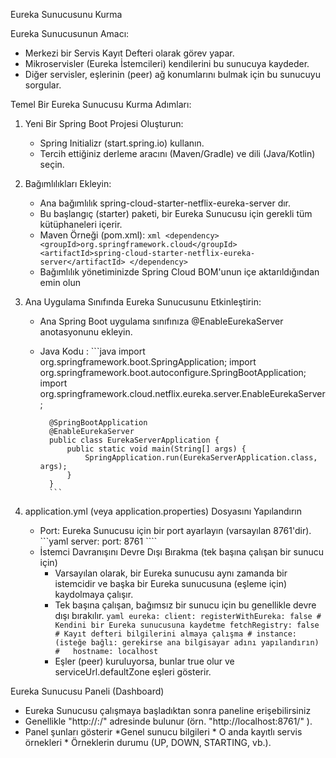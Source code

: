 Eureka Sunucusunu Kurma

Eureka Sunucusunun Amacı:

* Merkezi bir Servis Kayıt Defteri olarak görev yapar.
* Mikroservisler (Eureka İstemcileri) kendilerini bu sunucuya kaydeder.
* Diğer servisler, eşlerinin (peer) ağ konumlarını bulmak için bu sunucuyu sorgular.

Temel Bir Eureka Sunucusu Kurma Adımları:

1. Yeni Bir Spring Boot Projesi Oluşturun:
    * Spring Initializr (start.spring.io) kullanın.
    * Tercih ettiğiniz derleme aracını (Maven/Gradle) ve dili (Java/Kotlin) seçin.
2. Bağımlılıkları Ekleyin:
    * Ana bağımlılık spring-cloud-starter-netflix-eureka-server dır.
    * Bu başlangıç (starter) paketi, bir Eureka Sunucusu için gerekli tüm kütüphaneleri içerir.
    * Maven Örneği (pom.xml):
           ```xml
            <dependency>
                <groupId>org.springframework.cloud</groupId>
                <artifactId>spring-cloud-starter-netflix-eureka-server</artifactId>
            </dependency>
            ```
    * Bağımlılık yönetiminizde Spring Cloud BOM'unun içe aktarıldığından emin olun

3. Ana Uygulama Sınıfında Eureka Sunucusunu Etkinleştirin:
    * Ana Spring Boot uygulama sınıfınıza @EnableEurekaServer anotasyonunu ekleyin.
    * Java Kodu :
            ```java
            import org.springframework.boot.SpringApplication;
            import org.springframework.boot.autoconfigure.SpringBootApplication;
            import org.springframework.cloud.netflix.eureka.server.EnableEurekaServer;

            @SpringBootApplication
            @EnableEurekaServer
            public class EurekaServerApplication {
                public static void main(String[] args) {
                    SpringApplication.run(EurekaServerApplication.class, args);
                }
            }
            ```
4. application.yml (veya application.properties) Dosyasını Yapılandırın
    * Port: Eureka Sunucusu için bir port ayarlayın (varsayılan 8761'dir).
            ```yaml
            server:
                port: 8761
            ````
    * İstemci Davranışını Devre Dışı Bırakma (tek başına çalışan bir sunucu için)
        * Varsayılan olarak, bir Eureka sunucusu aynı zamanda bir istemcidir ve başka bir Eureka sunucusuna (eşleme için) kaydolmaya çalışır.
        * Tek başına çalışan, bağımsız bir sunucu için bu genellikle devre dışı bırakılır.
                ```yaml
                eureka:
                client:
                    registerWithEureka: false # Kendini bir Eureka sunucusuna kaydetme
                    fetchRegistry: false      # Kayıt defteri bilgilerini almaya çalışma
                # instance: (isteğe bağlı: gerekirse ana bilgisayar adını yapılandırın)
                #   hostname: localhost
                ```
        * Eşler (peer) kuruluyorsa, bunlar true olur ve serviceUrl.defaultZone eşleri gösterir.

Eureka Sunucusu Paneli (Dashboard)

* Eureka Sunucusu çalışmaya başladıktan sonra paneline erişebilirsiniz
* Genellikle "http://<eureka-sunucu-hostu>:<port>/" adresinde bulunur (örn. "http://localhost:8761/" ).
* Panel şunları gösterir
        *Genel sunucu bilgileri
        * O anda kayıtlı servis örnekleri
        * Örneklerin durumu (UP, DOWN, STARTING, vb.).
